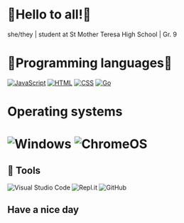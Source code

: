 <h1>🌸Hello to all!🌸</h1>
<p>she/they | student at St Mother Teresa High School | Gr. 9

<h1>🌱Programming languages🌱</h1>
  <a href="https://github.com/search?q=user%3Ajanet-do+language%3Ajavascript"><img alt="JavaScript" src="https://img.shields.io/badge/JavaScript-F7DF1E.svg?logo=javascript&logoColor=black"></a>
  <a href="https://github.com/search?q=user%3Ajanet-do+language%3Ahtml"><img alt="HTML" src="https://img.shields.io/badge/HTML-E34F26.svg?logo=html5&logoColor=white"></a>
   <a href="https://github.com/search?q=user%3Ajanet-do+language%3Acss"><img alt="CSS" src="https://img.shields.io/badge/CSS-1572B6.svg?logo=css3&logoColor=white"></a>
  <a href="https://github.com/search?q=user%3Ajanet-do+language%3Ago"><img alt="Go" src="https://img.shields.io/badge/go-%2300ADD8?logo=go&logoColor=white"></a>
</p>

<h1>Operating systems<h1>
 <img src="https://img.shields.io/badge/Windows-0078D6?logo=windows&logoColor=white" alt="Windows">
   <img src="https://img.shields.io/badge/chrome%20os-3d89fc?logo=google%20chrome&logoColor=white" alt="ChromeOS">


## 🔧 Tools
  ![Visual Studio Code](https://img.shields.io/badge/Visual%20Studio%20Code-0078d7.svg?style=for-the-badge&logo=visual-studio-code&logoColor=white)
  ![Repl.it](https://img.shields.io/badge/Repl.it-%230D101E.svg?style=for-the-badge&logo=replit&logoColor=white)
  ![GitHub](https://img.shields.io/badge/github-%23121011.svg?style=for-the-badge&logo=github&logoColor=white)


## Have a nice day

